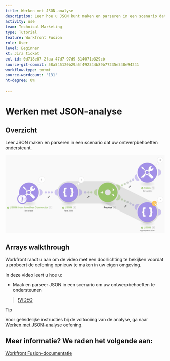 ```yaml
---
title: Werken met JSON-analyse
description: Leer hoe u JSON kunt maken en parseren in een scenario dat uw ontwerpbehoeften ondersteunt in [!DNL Adobe Workfront Fusion].
activity: use
team: Technical Marketing
type: Tutorial
feature: Workfront Fusion
role: User
level: Beginner
kt: Jira ticket
exl-id: 0d718e87-2faa-47d7-97d9-314071b329cb
source-git-commit: 58a545120b29a5f492344b89b77235e548e94241
workflow-type: tm+mt
source-wordcount: '131'
ht-degree: 0%

---
```


# Werken met JSON-analyse

## Overzicht

Leer JSON maken en parseren in een scenario dat uw ontwerpbehoeften ondersteunt.

![Een afbeelding van een Fusion-scenario](assets/final-functional-bits-and-bobs-2.png)

## Arrays walkthrough

Workfront raadt u aan om de video met een doorlichting te bekijken voordat u probeert de oefening opnieuw te maken in uw eigen omgeving.

In deze video leert u hoe u:

* Maak en parseer JSON in een scenario om uw ontwerpbehoeften te ondersteunen

>[!VIDEO](https://video.tv.adobe.com/v/335301/?quality=12)

>[!TIP]
>
>Voor geleidelijke instructies bij de voltooiing van de analyse, ga naar [Werken met JSON-analyse](https://experienceleague.adobe.com/docs/workfront-learn/tutorials-workfront/fusion/exercises/working-with-json.html?lang=en) oefening.


## Meer informatie? We raden het volgende aan:

[Workfront Fusion-documentatie](https://experienceleague.adobe.com/docs/workfront/using/adobe-workfront-fusion/workfront-fusion-2.html?lang=en)
